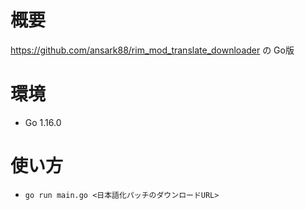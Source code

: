 # 概要

https://github.com/ansark88/rim_mod_translate_downloader の Go版

# 環境

- Go 1.16.0

# 使い方

- `go run main.go <日本語化パッチのダウンロードURL>`
